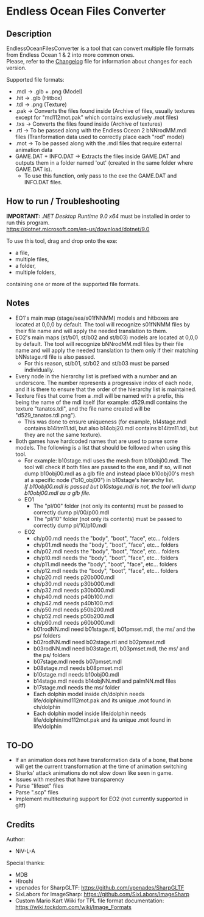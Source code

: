# Endless Ocean Files Converter

## Description
EndlessOceanFilesConverter is a tool that can convert multiple file formats from Endless Ocean 1 & 2 into more common ones. <br>
Please, refer to the [Changelog](/EndlessOceanFilesConverter-Changelog.txt) file for information about changes for each version.

Supported file formats:
- .mdl -> .glb + .png (Model)
- .hit -> .glb (Hitbox)
- .tdl -> .png (Texture)
- .pak -> Converts the files found inside (Archive of files, usually textures except for "md112mot.pak" which contains exclusively .mot files)
- .txs -> Converts the files found inside (Archive of textures)
- .rtl -> To be passed along with the Endless Ocean 2 bNNrodMM.mdl files (Tranformation data used to correctly place each "rod" model)
- .mot -> To be passed along with the .mdl files that require external animation data
- GAME.DAT + INFO.DAT -> Extracts the files inside GAME.DAT and outputs them in a folder named 'out' (created in the same folder where GAME.DAT is).
  - To use this function, only pass to the exe the GAME.DAT and INFO.DAT files.

## How to run / Troubleshooting
**IMPORTANT:** *.NET Desktop Runtime 9.0 x64* must be installed in order to run this program.<br>
https://dotnet.microsoft.com/en-us/download/dotnet/9.0

To use this tool, drag and drop onto the exe:
- a file,
- multiple files,
- a folder,
- multiple folders,

containing one or more of the supported file formats. <br>

## Notes
- EO1's main map (stage/sea/s01fNNMM) models and hitboxes are located at 0,0,0 by default. The tool will recognize s01fNNMM files by their file name and will apply the needed translation to them.
- EO2's main maps (st/b01, st/b02 and st/b03) models are located at 0,0,0 by default.
The tool will recognize bNNrodMM.mdl files by their file name and will apply the needed translation to them only if their matching bNNstage.rtl file is also passed. <br>
  - For this reason, st/b01, st/b02 and st/b03 must be parsed individually.
- Every node in the hierarchy list is prefixed with a number and an underscore.
The number represents a progressive index of each node, and it is there to ensure that the order of the hierarchy list is maintained. <br>
- Texture files that come from a .mdl will be named with a prefix,
this being the name of the mdl itself (for example: d529.mdl contains the texture "tanatos.tdl", and the file name created will be "d529_tanatos.tdl.png").
  - This was done to ensure uniqueness (for example, b14stage.mdl contains b14itm11.tdl, but also b14obj20.mdl contains b14itm11.tdl, but they are not the same texture).
- Both games have hardcoded names that are used to parse some models. The following is a list that should be followed when using this tool.
  - For example: b10stage.mdl uses the mesh from b10obj00.mdl. The tool will check if both files are passed to the exe, and if so, will not dump b10obj00.mdl as a glb file
  and instead place b10obj00's mesh at a specific node ("b10_obj00") in b10stage's hierarchy list. <br>
  *If b10obj00.mdl is passed but b10stage.mdl is not, the tool will dump b10obj00.mdl as a glb file.*
  - EO1
    - The "pl/00" folder (not only its contents) must be passed to correctly dump pl/00/p00.mdl
    - The "pl/10" folder (not only its contents) must be passed to correctly dump pl/10/p10.mdl
  - EO2
    - ch/p00.mdl needs the "body", "boot", "face", etc... folders
    - ch/p01.mdl needs the "body", "boot", "face", etc... folders
    - ch/p02.mdl needs the "body", "boot", "face", etc... folders
    - ch/p10.mdl needs the "body", "boot", "face", etc... folders
    - ch/p11.mdl needs the "body", "boot", "face", etc... folders
    - ch/p12.mdl needs the "body", "boot", "face", etc... folders
    - ch/p20.mdl needs p20b000.mdl
    - ch/p30.mdl needs p30b000.mdl
    - ch/p32.mdl needs p30b000.mdl
    - ch/p40.mdl needs p40b100.mdl
    - ch/p42.mdl needs p40b100.mdl
    - ch/p50.mdl needs p50b200.mdl
    - ch/p52.mdl needs p50b200.mdl
    - ch/p60.mdl needs p60b000.mdl
    - b01rodNN.mdl need b01stage.rtl, b01pmset.mdl, the ms/ and the ps/ folders
    - b02rodNN.mdl need b02stage.rtl and b02pmset.mdl
    - b03rodNN.mdl need b03stage.rtl, b03pmset.mdl, the ms/ and the ps/ folders
    - b07stage.mdl needs b07pmset.mdl
    - b08stage.mdl needs b08pmset.mdl
    - b10stage.mdl needs b10obj00.mdl 
    - b14stage.mdl needs b14objNN.mdl and palmNN.mdl files
    - b17stage.mdl needs the ms/ folder
    - Each dolphin model inside ch/dolphin needs life/dolphin/md112mot.pak and its unique .mot found in ch/dolphin
    - Each dolphin model inside life/dolphin needs life/dolphin/md112mot.pak and its unique .mot found in life/dolphin

## TO-DO
- If an animation does not have transformation data of a bone, that bone will get the current transformation at the time of animation switching
- Sharks' attack animations do not slow down like seen in game.
- Issues with meshes that have transparency
- Parse "lifeset" files
- Parse ".scp" files
- Implement multitexturing support for EO2 (not currently supported in gltf)

## Credits
Author:
- NiV-L-A

Special thanks:
- MDB
- Hiroshi
- vpenades for SharpGLTF: https://github.com/vpenades/SharpGLTF
- SixLabors for ImageSharp: https://github.com/SixLabors/ImageSharp
- Custom Mario Kart Wiiki for TPL file format documentation: https://wiki.tockdom.com/wiki/Image_Formats